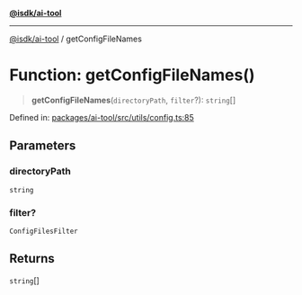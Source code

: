 [**@isdk/ai-tool**](../README.md)

***

[@isdk/ai-tool](../globals.md) / getConfigFileNames

# Function: getConfigFileNames()

> **getConfigFileNames**(`directoryPath`, `filter`?): `string`[]

Defined in: [packages/ai-tool/src/utils/config.ts:85](https://github.com/isdk/ai-tool.js/blob/79d5773fa454dc7789b1291b1ebd73e4c1b93154/src/utils/config.ts#L85)

## Parameters

### directoryPath

`string`

### filter?

`ConfigFilesFilter`

## Returns

`string`[]

